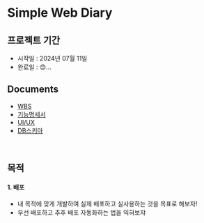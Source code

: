 # Simple Web Diary

## 프로젝트 기간
- 시작일 : 2024년 07월 11일
- 완료일 : 😊...

## Documents
- [WBS](https://docs.google.com/spreadsheets/d/1IIZq2Y1O5BsacyZJRzRVm80XuF3MMPs3/edit?usp=drive_web&ouid=110841142084918331770&rtpof=true)
- [기능명세서](https://docs.google.com/spreadsheets/d/1EKmDqCrQdLxEPcSADVpl3U5geQdLFP44vODQNZRHqsU/edit#gid=0)
- [UI/UX](https://www.figma.com/file/yhhZkeo1rykLYeE7nXGXFl/Diary?node-id=1%3A7&t=j8cQCMo9rZi1JBJw-0)
- [DB스키마](https://www.erdcloud.com/d/sFWJbqxX9vE5Xbpss)

<br>

## 목적
#### 1. 배포

- 내 목적에 맞게 개발하여 실제 배포하고 실사용하는 것을 목표로 해보자!
- 우선 배포하고 추후 배포 자동화하는 법을 익혀보쟈

